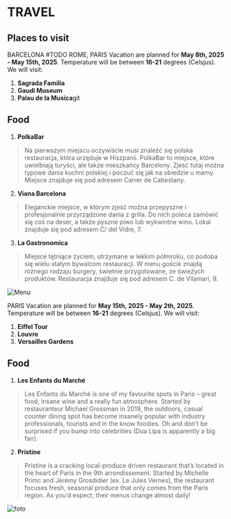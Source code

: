 # TRAVEL
## Places to visit 
BARCELONA #TODO ROME, PARIS
Vacation are planned for **May 8th, 2025 - May 15th, 2025**.
Temperature will be between **16-21** degrees (Celsjus).
We will visit:
1. **Sagrada Familia**
3. **Gaudi Museum**
4. **Palau de la Musica**git 
## Food
1. **PolkaBar**
>Na pierwszym miejscu oczywiście musi znaleźć się polska restauracja, która urzęduje w Hiszpanii. PolkaBar to miejsce, które uwielbiają turyści, ale także mieszkańcy Barcelony. Zjeść tutaj można typowe dania kuchni polskiej i poczuć się jak na obiedzie u mamy. Miejsce znajduje się pod adresem Carrer de Cabestany.
2. **Viana Barcelona**
>Eleganckie miejsce, w którym zjeść można przepyszne i profesjonalnie przyrządzone dania z grilla. Do nich poleca zamówić się coś na deser, a także pyszne piwo lub wykwintne wino. Lokal znajduje się pod adresem C/ del Vidre, 7.
3. **La Gastronomica**
 >Miejsce tętniące życiem, utrzymane w lekkim półmroku, co podoba się wielu stałym bywalcom restauracji. W menu goście znajdą różnego rodzaju burgery, świetnie przygotowane, ze świeżych produktów. Restauracja znajduje się pod adresem C. de Vilamarí, 9.

![Menu](https://menu.restaurantguru.com/m0/13-Bistrot-and-Tapas-Bar-menu.jpg)

PARIS
Vacation are planned for **May 15th, 2025 - May 2th, 2025**.
Temperature will be between **16-21** degrees (Celsjus).
We will visit:
1. **Eiffel Tour**
3. **Louvre**
4. **Versailles Gardens**
## Food
1. **Les Enfants du Marché**
>Les Enfants du Marché is one of my favourite spots in Paris – great food, insane wine and a really fun atmosphere. Started by restauranteur Michael Grossman in 2019, the outdoors, casual counter dining spot has become insanely popular with industry professionals, tourists and in the know foodies. Oh and don’t be surprised if you bump into celebrities (Dua Lipa is apparently a big fan).
2. **Pristine**
>Pristine is a cracking local-produce driven restaurant that’s located in the heart of Paris in the 9th arrondissement. Started by Michelle Primc and Jérémy Grosdidier (ex. Le Jules Vernes), the restaurant focuses fresh, seasonal produce that only comes from the Paris region. As you’d expect, their menus change almost daily!

![foto](https://www.pariseater.com/wp-content/uploads/2023/11/best-restaurants-paris-les-enfants-du-marche-counter-1.jpg)